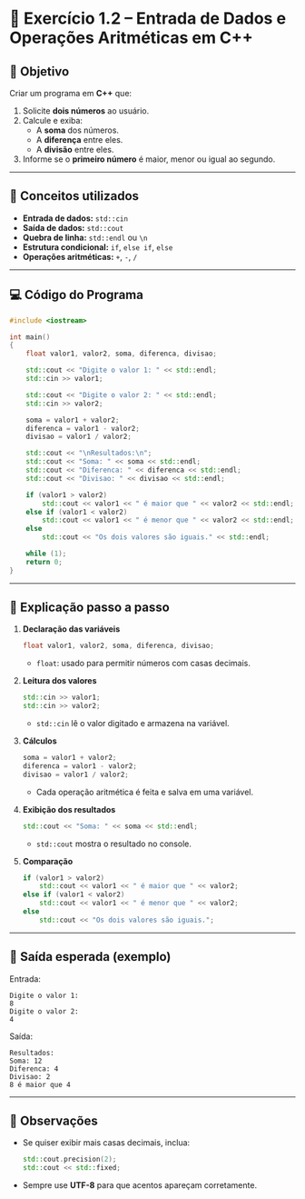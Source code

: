 # 🧮 Exercício 1.2 – Entrada de Dados e Operações Aritméticas em C++

## 🎯 Objetivo
Criar um programa em **C++** que:
1. Solicite **dois números** ao usuário.  
2. Calcule e exiba:
   - A **soma** dos números.  
   - A **diferença** entre eles.  
   - A **divisão** entre eles.  
3. Informe se o **primeiro número** é maior, menor ou igual ao segundo.

---

## 🧠 Conceitos utilizados
- **Entrada de dados:** `std::cin`
- **Saída de dados:** `std::cout`
- **Quebra de linha:** `std::endl` ou `\n`
- **Estrutura condicional:** `if`, `else if`, `else`
- **Operações aritméticas:** `+`, `-`, `/`

---

## 💻 Código do Programa

```cpp
#include <iostream>

int main()
{
    float valor1, valor2, soma, diferenca, divisao;

    std::cout << "Digite o valor 1: " << std::endl;
    std::cin >> valor1;

    std::cout << "Digite o valor 2: " << std::endl;
    std::cin >> valor2;

    soma = valor1 + valor2;
    diferenca = valor1 - valor2;
    divisao = valor1 / valor2;

    std::cout << "\nResultados:\n";
    std::cout << "Soma: " << soma << std::endl;
    std::cout << "Diferenca: " << diferenca << std::endl;
    std::cout << "Divisao: " << divisao << std::endl;

    if (valor1 > valor2)
        std::cout << valor1 << " é maior que " << valor2 << std::endl;
    else if (valor1 < valor2)
        std::cout << valor1 << " é menor que " << valor2 << std::endl;
    else
        std::cout << "Os dois valores são iguais." << std::endl;

    while (1);
    return 0;
}
```

---

## 🧩 Explicação passo a passo

1. **Declaração das variáveis**
   ```cpp
   float valor1, valor2, soma, diferenca, divisao;
   ```
   - `float`: usado para permitir números com casas decimais.

2. **Leitura dos valores**
   ```cpp
   std::cin >> valor1;
   std::cin >> valor2;
   ```
   - `std::cin` lê o valor digitado e armazena na variável.

3. **Cálculos**
   ```cpp
   soma = valor1 + valor2;
   diferenca = valor1 - valor2;
   divisao = valor1 / valor2;
   ```
   - Cada operação aritmética é feita e salva em uma variável.

4. **Exibição dos resultados**
   ```cpp
   std::cout << "Soma: " << soma << std::endl;
   ```
   - `std::cout` mostra o resultado no console.

5. **Comparação**
   ```cpp
   if (valor1 > valor2)
       std::cout << valor1 << " é maior que " << valor2;
   else if (valor1 < valor2)
       std::cout << valor1 << " é menor que " << valor2;
   else
       std::cout << "Os dois valores são iguais.";
   ```

---

## 📘 Saída esperada (exemplo)

Entrada:
```
Digite o valor 1:
8
Digite o valor 2:
4
```

Saída:
```
Resultados:
Soma: 12
Diferenca: 4
Divisao: 2
8 é maior que 4
```

---

## 🧭 Observações
- Se quiser exibir mais casas decimais, inclua:
  ```cpp
  std::cout.precision(2);
  std::cout << std::fixed;
  ```
- Sempre use **UTF-8** para que acentos apareçam corretamente.

